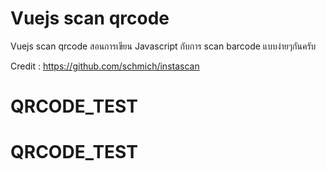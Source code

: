 # Vuejs scan qrcode
Vuejs scan qrcode สอนการเขียน Javascript กับการ scan barcode แบบง่ายๆกันครับ

Credit : https://github.com/schmich/instascan
# QRCODE_TEST
# QRCODE_TEST
